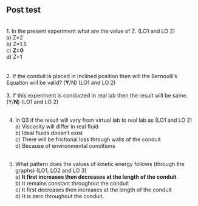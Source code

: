 ## Post test
<br>
1.	In the present experiment what are the value of Z. (LO1 and LO 2)<br>
a)	Z=2<br>
b)	Z=1.5<br>
c)	<b>Z=0</b><br>
d)	Z=1<br>
<br><br>
2.	If the conduit is placed in inclined position then will the Bernoulli’s Equation will be valid? (<b>Y</b>/N) (LO1 and LO 2)
<br><br>
3.	If this experiment is conducted in real lab then the result will be same. (Y/<b>N</b>) (LO1 and LO 2)<br><br>

4.	In Q3 if the result will vary from virtual lab to real lab as (LO1 and LO 2)<br>
a)	Viscosity will differ in real fluid<br>
b)	Ideal fluids doesn’t exist<br>
c)	There will be frictional loss through walls of the conduit<br>
d)	Because of environmental conditions<br><br>


5.	What pattern does the values of kinetic energy follows (through the graphs) (LO1, LO2 and LO 3)<br>
a)	<b>It first increases then decreases at the length of the conduit<br></b>
b)	It remains constant throughout the conduit<br>
c)	It first decreases then increases at the length of the conduit<br>
d)	It is zero throughout the conduit.<br>
